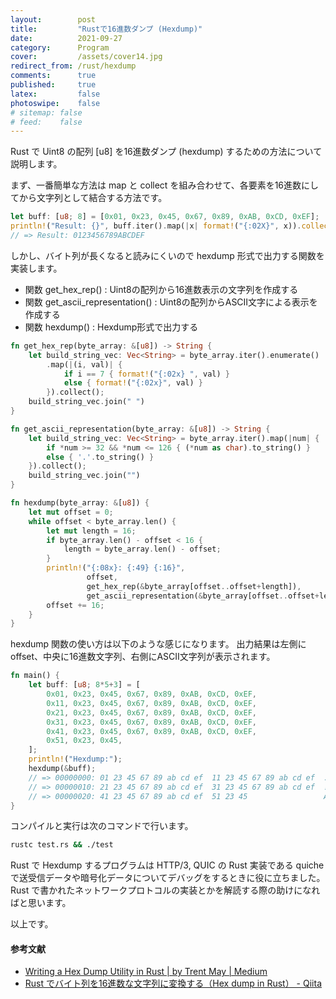 ```yaml
---
layout:        post
title:         "Rustで16進数ダンプ (Hexdump)"
date:          2021-09-27
category:      Program
cover:         /assets/cover14.jpg
redirect_from: /rust/hexdump
comments:      true
published:     true
latex:         false
photoswipe:    false
# sitemap: false
# feed:    false
---
```


Rust で Uint8 の配列 [u8] を16進数ダンプ (hexdump) するための方法について説明します。

まず、一番簡単な方法は map と collect を組み合わせて、各要素を16進数にしてから文字列として結合する方法です。

```rust
let buff: [u8; 8] = [0x01, 0x23, 0x45, 0x67, 0x89, 0xAB, 0xCD, 0xEF];
println!("Result: {}", buff.iter().map(|x| format!("{:02X}", x)).collect::<String>());
// => Result: 0123456789ABCDEF
```

しかし、バイト列が長くなると読みにくいので hexdump 形式で出力する関数を実装します。

- 関数 get_hex_rep() : Uint8の配列から16進数表示の文字列を作成する
- 関数 get_ascii_representation() : Uint8の配列からASCII文字による表示を作成する
- 関数 hexdump() : Hexdump形式で出力する

```rust
fn get_hex_rep(byte_array: &[u8]) -> String {
    let build_string_vec: Vec<String> = byte_array.iter().enumerate()
        .map(|(i, val)| {
            if i == 7 { format!("{:02x} ", val) }
            else { format!("{:02x}", val) }
        }).collect();
    build_string_vec.join(" ")
}

fn get_ascii_representation(byte_array: &[u8]) -> String {
    let build_string_vec: Vec<String> = byte_array.iter().map(|num| {
        if *num >= 32 && *num <= 126 { (*num as char).to_string() }
        else { '.'.to_string() }
    }).collect();
    build_string_vec.join("")
}

fn hexdump(byte_array: &[u8]) {
    let mut offset = 0;
    while offset < byte_array.len() {
        let mut length = 16;
        if byte_array.len() - offset < 16 {
            length = byte_array.len() - offset;
        }
        println!("{:08x}: {:49} {:16}",
                 offset,
                 get_hex_rep(&byte_array[offset..offset+length]),
                 get_ascii_representation(&byte_array[offset..offset+length]));
        offset += 16;
    }
}
```

hexdump 関数の使い方は以下のような感じになります。
出力結果は左側に offset、中央に16進数文字列、右側にASCII文字列が表示されます。

```rust
fn main() {
    let buff: [u8; 8*5+3] = [
        0x01, 0x23, 0x45, 0x67, 0x89, 0xAB, 0xCD, 0xEF,
        0x11, 0x23, 0x45, 0x67, 0x89, 0xAB, 0xCD, 0xEF,
        0x21, 0x23, 0x45, 0x67, 0x89, 0xAB, 0xCD, 0xEF,
        0x31, 0x23, 0x45, 0x67, 0x89, 0xAB, 0xCD, 0xEF,
        0x41, 0x23, 0x45, 0x67, 0x89, 0xAB, 0xCD, 0xEF,
        0x51, 0x23, 0x45,
    ];
    println!("Hexdump:");
    hexdump(&buff);
    // => 00000000: 01 23 45 67 89 ab cd ef  11 23 45 67 89 ab cd ef  .#Eg.....#Eg....
    // => 00000010: 21 23 45 67 89 ab cd ef  31 23 45 67 89 ab cd ef  !#Eg....1#Eg....
    // => 00000020: 41 23 45 67 89 ab cd ef  51 23 45                 A#Eg....Q#E
}
```

コンパイルと実行は次のコマンドで行います。

```bash
rustc test.rs && ./test
```

Rust で Hexdump するプログラムは HTTP/3, QUIC の Rust 実装である quiche で送受信データや暗号化データについてデバッグをするときに役に立ちました。
Rust で書かれたネットワークプロトコルの実装とかを解読する際の助けになればと思います。

以上です。

#### 参考文献

- [Writing a Hex Dump Utility in Rust \| by Trent May \| Medium](https://trentmay.medium.com/writing-a-hex-dump-utility-in-rust-e98b3355e530)
- [Rust でバイト列を16進数な文字列に変換する（Hex dump in Rust） - Qiita](https://qiita.com/benki/items/3a1baf90bbb744bd5b86)
